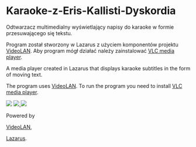 # Karaoke-z-Eris-Kallisti-Dyskordia

Odtwarzacz multimedialny wyświetlający napisy do karaoke w formie przesuwającego się tekstu.

Program został stworzony w Lazarus z użyciem komponentów projektu [VideoLAN](http://www.videolan.org).
Aby program mógł działać należy zainstalować [VLC media player](http://www.videolan.org).


A media player created in Lazarus that displays karaoke subtitles in the form of moving text. 

The program uses [VideoLAN](http://www.videolan.org).
To run the program you need to install [VLC media player](http://www.videolan.org).


<img src="https://github.com/jacek-mulawka/Karaoke-z-Eris-Kallisti-Dyskordia/blob/main/Gallery/Karaoke%20z%20Eris%20Kallisti%20Dyskordia%2001.jpg">

<a href="https://github.com/jacek-mulawka/Karaoke-z-Eris-Kallisti-Dyskordia/blob/main/Gallery/Karaoke%20z%20Eris%20Kallisti%20Dyskordia%2002.jpg">
  <img src="https://github.com/jacek-mulawka/Karaoke-z-Eris-Kallisti-Dyskordia/blob/main/Gallery/M/Karaoke%20z%20Eris%20Kallisti%20Dyskordia%2002%20m.jpg">
</a>

<a href="https://github.com/jacek-mulawka/Karaoke-z-Eris-Kallisti-Dyskordia/blob/main/Gallery/Karaoke%20z%20Eris%20Kallisti%20Dyskordia%2003.jpg">
  <img src="https://github.com/jacek-mulawka/Karaoke-z-Eris-Kallisti-Dyskordia/blob/main/Gallery/M/Karaoke%20z%20Eris%20Kallisti%20Dyskordia%2003%20m.jpg">
</a>


Powered by

[VideoLAN](http://www.videolan.org), 

[Lazarus](https://www.lazarus-ide.org).
